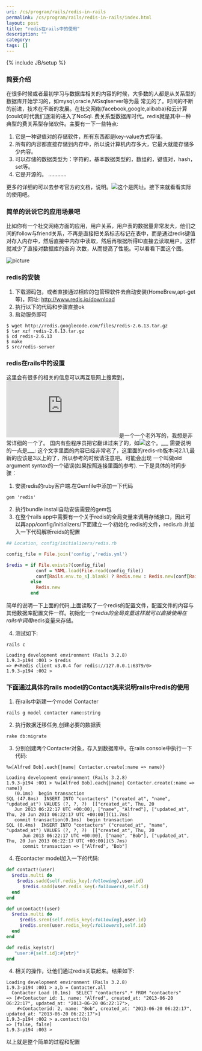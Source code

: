```yaml
---
uri: /cs/program/rails/redis-in-rails
permalink: /cs/program/rails/redis-in-rails/index.html
layout: post
title: "redis在rails中的使用"
description: ""
category:
tags: []
---
```

{% include JB/setup %}

### 简要介绍

在很多时候或者最初学习与数据库相关的内容的时候，大多数的人都是从关系型的数据库开始学习的，如mysql,oracle,MSsqlserver等为最
常见的了。时间的不断的前进，技术在不断的发展。在社交网络(facebook,google,alibaba)和云计算(could)时代我们逐渐的进入了NoSql.
费关系型数据库时代。redis就是其中一种典型的费关系型存储软件。主要有一下一些特点:

1. 它是一种键值对的存储软件，所有东西都是key-value方式存储。
2. 所有的内容都直接存储到内存中，所以说计算机内存多大，它最大就能存储多少内容。
3. 可以存储的数据类型为：字符的，基本数据类型的，数组的，键值对，hash，set等。
4. 它是开源的。
…………

更多的详细的可以去参考官方的文档，说明。![这个是网址](http://www.redis.io/)。接下来就看看实际的使用吧。


### 简单的说说它的应用场景吧

比如你有一个社交网络方面的应用，用户关系，用户表的数据量非常发大，他们之间的follow与friend关系，不再是直接把关系标志标记在表中，而是通过redis键值对存入内存中，然后直接中内存中读取，然后再根据所得ID直接去读取用户。这样就减少了直接对数据库的查询
次数，从而提高了性能。可以看看下面这个图。

![picture](http://i.imgur.com/e9ddkvv.png)

### redis的安装

1. 下载源码包，或者直接通过相应的包管理软件去自动安装(HomeBrew,apt-get等)，网址: http://www.redis.io/download
2. 执行以下的代码和步骤直接ok
3. 启动服务即可
```
$ wget http://redis.googlecode.com/files/redis-2.6.13.tar.gz
$ tar xzf redis-2.6.13.tar.gz
$ cd redis-2.6.13
$ make
$ src/redis-server
```

### redis在rails中的设置

这里会有很多的相关的信息可以再互联网上搜索到，
![这个](http://jimneath.org/2011/03/24/using-redis-with-ruby-on-rails.html)是一个一个老外写的，我想是非常详细的一个了。
国内有些程序员把它翻译过来了的，如![这个](http://www.jokry.com/articles/5a4fd1f6)。___ 需要说明的一点是___:
这个文字里面的内容已经非常老了，这里面的redis-rb版本问2.1.1,最新的应该是3以上的了，所以参考的时候请注意吧。可能会出现
一个叫做old argument syntax的一个错误(如果按照连接里面的参考).
一下是具体的时间步骤：

1. 安装redis的ruby客户端.在Gemfile中添加一下代码

```
gem 'redis'

```
2. 执行bundle install自动安装需要的gem包
3. 在整个rails app中需要有一个关于redis的全局变量来调用存储接口，因此可以再app/config/initializers/下面建立一个初始化
redis的文件，redis.rb.并加入一下代码解析reids的配置

```ruby
## Location, config/initializers/redis.rb

config_file = File.join('config','redis.yml')

$redis = if File.exists?(config_file)
           conf = YAML.load(File.read(config_file))
           conf[Rails.env.to_s].blank? ? Redis.new : Redis.new(conf[Rails.env.to_s])
         else
           Redis.new
         end
```

简单的说明一下上面的代码,上面读取了一个redis的配置文件，配置文件的内容与其他数据库配置文件一样。初始化一个$redis的全局变量
这样就可以直接使用在rails中调用$redis变量来存储。

4. 测试如下:

```
rails c

Loading development environment (Rails 3.2.8)
1.9.3-p194 :001 > $redis
=> #<Redis client v3.0.4 for redis://127.0.0.1:6379/0>
1.9.3-p194 :002 >

```

### 下面通过具体的rails model的Contact类来说明rails中redis的使用

1. 在rails中新建一个model Contacter

```
rails g model contacter name:string
```

2. 执行数据迁移任务,创建必要的数据表

```
rake db:migrate

```

3. 分别创建两个Contacter对象，存入到数据库中。在rails console中执行一下代码:

```
%w[Alfred Bob].each{|name| Contacter.create(:name => name)}

Loading development environment (Rails 3.2.8)
1.9.3-p194 :001 > %w[Alfred Bob].each{|name| Contacter.create(:name => name)}
   (0.1ms)  begin transaction
SQL (47.8ms)  INSERT INTO "contacters" ("created_at", "name", "updated_at") VALUES (?, ?, ?)  [["created_at", Thu, 20
   Jun 2013 06:22:17 UTC +00:00], ["name", "Alfred"], ["updated_at", Thu, 20 Jun 2013 06:22:17 UTC +00:00]](11.7ms)
   commit transaction(0.1ms)  begin transaction
SQL (0.4ms)  INSERT INTO "contacters" ("created_at", "name", "updated_at") VALUES (?, ?, ?)  [["created_at", Thu, 20
      Jun 2013 06:22:17 UTC +00:00], ["name", "Bob"], ["updated_at", Thu, 20 Jun 2013 06:22:17 UTC +00:00]](5.7ms)
      commit transaction => ["Alfred", "Bob"]
```

4. 在contacter model加入一下的代码:

```ruby
def contact!(user)
  $redis.multi do
    $redis.sadd(self.redis_key(:following),user.id)
      $redis.sadd(user.redis_key(:followers),self.id)
  end
end

def uncontact!(user)
  $redis.multi do
     $redis.srem(self.redis_key(:following),user.id)
     $redis.srem(user.redis_key(:followers),self.id)
  end
end

def redis_key(str)
   "user:#{self.id}:#{str}"
end
```

4. 相关的操作，让他们通过redis关联起来。结果如下:

```
Loading development environment (Rails 3.2.8)
1.9.3-p194 :001 > a,b = Contacter.all
  Contacter Load (0.1ms)  SELECT "contacters".* FROM "contacters"
=> [#<Contacter id: 1, name: "Alfred", created_at: "2013-06-20 06:22:17", updated_at: "2013-06-20 06:22:17">,
    #<Contacterid: 2, name: "Bob", created_at: "2013-06-20 06:22:17", updated_at: "2013-06-20 06:22:17">]
1.9.3-p194 :002 > a.contact!(b)
=> [false, false]
1.9.3-p194 :003 >

```
以上就是整个简单的过程和配置






